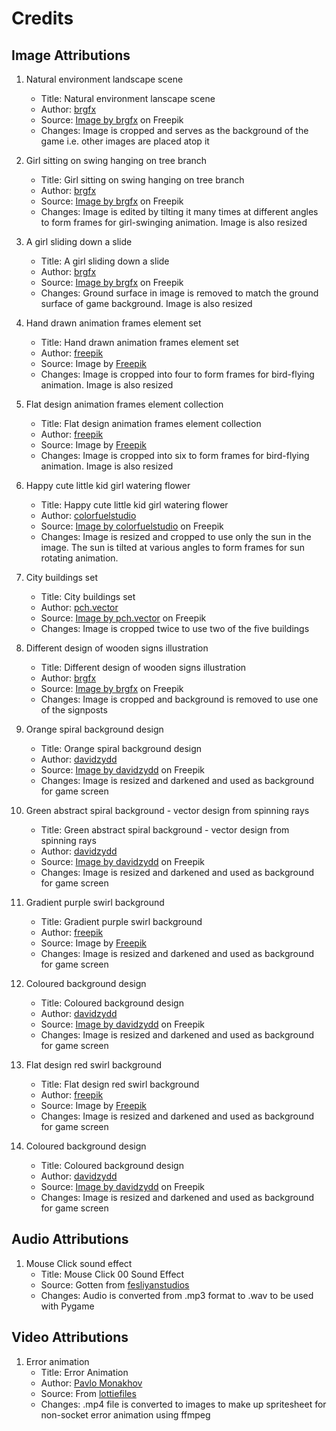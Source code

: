 # Credits

## Image Attributions

1. Natural environment landscape scene
    * Title: Natural environment lanscape scene
    * Author: [brgfx](https://www.freepik.com/author/brgfx)
    * Source: <a href="https://www.freepik.com/free-vector/natural-environment-lanscape-scene_5597221.htm#query=cartoon%20grass&position=6&from_view=keyword">Image by brgfx</a> on Freepik
    * Changes: Image is cropped and serves as the background of the game i.e. other images are placed atop it

2. Girl sitting on swing hanging on tree branch
    * Title: Girl sitting on swing hanging on tree branch
    * Author: [brgfx](https://www.freepik.com/author/brgfx)
    * Source: <a href="https://www.freepik.com/free-vector/girl-sitting-swing-hanging-tree-branch_19796495.htm#query=swing%20cartoon&position=29&from_view=keyword">Image by brgfx</a> on Freepik
    * Changes: Image is edited by tilting it many times at different angles to form frames for girl-swinging animation. Image is also resized

3. A girl sliding down a slide
    * Title: A girl sliding down a slide
    * Author: [brgfx](https://www.freepik.com/author/brgfx)
    * Source: <a href="https://www.freepik.com/free-vector/girl-sliding-down-slide_27175357.htm#query=slide%20cartoon&position=0&from_view=search&track=sph">Image by brgfx</a> on Freepik
    * Changes: Ground surface in image is removed to match the ground surface of game background. Image is also resized

4. Hand drawn animation frames element set
    * Title: Hand drawn animation frames element set
    * Author: [freepik](https://www.freepik.com/author/freepik)
    * Source: Image by <a href="https://www.freepik.com/free-vector/hand-drawn-animation-frames-element-set_32390038.htm#query=bird%20sprite&position=4&from_view=search&track=sph">Freepik</a>
    * Changes: Image is cropped into four to form frames for bird-flying animation. Image is also resized

5. Flat design animation frames element collection
    * Title: Flat design animation frames element collection
    * Author: [freepik](https://www.freepik.com/author/freepik)
    * Source: Image by <a href="https://www.freepik.com/free-vector/flat-design-animation-frames-element-collection_31630031.htm#query=bird%20sprite&position=2&from_view=search&track=sph">Freepik</a>
    * Changes: Image is cropped into six to form frames for bird-flying animation. Image is also resized

6. Happy cute little kid girl watering flower
    * Title: Happy cute little kid girl watering flower
    * Author: [colorfuelstudio](https://www.freepik.com/author/colorfuelstudio)
    * Source: <a href="https://www.freepik.com/free-vector/happy-cute-little-kid-girl-watering-flower_7038073.htm#query=cute%20little%20girl%20watering%20sun%20images&position=4&from_view=search&track=ais">Image by colorfuelstudio</a> on Freepik
    * Changes: Image is resized and cropped to use only the sun in the image. The sun is tilted at various angles to form frames for sun rotating animation.

7. City buildings set
    * Title: City buildings set
    * Author: [pch.vector](https://www.freepik.com/author/pch-vector)
    * Source: <a href="https://www.freepik.com/free-vector/city-buildings-set_8270967.htm#query=cartoon%20buildings&position=27&from_view=keyword">Image by pch.vector</a> on Freepik
    * Changes: Image is cropped twice to use two of the five buildings

8. Different design of wooden signs illustration
   * Title: Different design of wooden signs illustration
   * Author: [brgfx](https://www.freepik.com/author/brgfx)
   * Source: <a href="https://www.freepik.com/free-vector/different-design-wooden-signs-illustration_1164256.htm#query=cartoon%20signpost&position=34&from_view=keyword&track=ais">Image by brgfx</a> on Freepik
   * Changes: Image is cropped and background is removed to use one of the signposts

9. Orange spiral background design
   * Title: Orange spiral background design
   * Author: [davidzydd](https://www.freepik.com/author/davidzydd)
   * Source: <a href="https://www.freepik.com/free-vector/orange-spiral-background-design_1118918.htm#query=spiral%20ray&position=6&from_view=search&track=ais">Image by davidzydd</a> on Freepik
   * Changes: Image is resized and darkened and used as background for game screen

10. Green abstract spiral background - vector design from spinning rays
    * Title: Green abstract spiral background - vector design from spinning rays
    * Author: [davidzydd](https://www.freepik.com/author/davidzydd)
    * Source: <a href="https://www.freepik.com/free-vector/green-abstract-spiral-background-vector-design-from-spinning-rays_1195134.htm#query=spiral%20ray&position=11&from_view=search&track=ais">Image by davidzydd</a> on Freepik
    * Changes: Image is resized and darkened and used as background for game screen

11. Gradient purple swirl background
    * Title: Gradient purple swirl background
    * Author: [freepik](https://www.freepik.com/author/freepik)
    * Source: Image by <a href="https://www.freepik.com/free-vector/gradient-purple-swirl-background_34709906.htm#query=spiral%20ray&position=14&from_view=search&track=ais">Freepik</a>
    * Changes: Image is resized and darkened and used as background for game screen

12. Coloured background design
    * Title: Coloured background design
    * Author: [davidzydd](https://www.freepik.com/author/davidzydd)
    * Source: <a href="https://www.freepik.com/free-vector/coloured-background-design_915343.htm#query=spiral%20ray&position=7&from_view=search&track=ais">Image by davidzydd</a> on Freepik
    * Changes: Image is resized and darkened and used as background for game screen

13. Flat design red swirl background
    * Title: Flat design red swirl background
    * Author: [freepik](https://www.freepik.com/author/freepik)
    * Source: Image by <a href="https://www.freepik.com/free-vector/flat-design-red-swirl-background_33955354.htm#page=2&query=spiral%20ray&position=17&from_view=search&track=ais">Freepik</a>
    * Changes: Image is resized and darkened and used as background for game screen
    
14. Coloured background design
    * Title: Coloured background design
    * Author: [davidzydd](https://www.freepik.com/author/davidzydd)
    * Source: <a href="https://www.freepik.com/free-vector/coloured-background-design_915339.htm#page=2&query=spiral%20ray&position=36&from_view=search&track=ais">Image by davidzydd</a> on Freepik
    * Changes: Image is resized and darkened and used as background for game screen
         
## Audio Attributions
1. Mouse Click sound effect
    * Title: Mouse Click 00 Sound Effect
    * Source: Gotten from [fesliyanstudios](https://www.fesliyanstudios.com/play-mp3/387)
    * Changes: Audio is converted from .mp3 format to .wav to be used with Pygame

## Video Attributions
1. Error animation
    * Title: Error Animation
    * Author: [Pavlo Monakhov](https://lottiefiles.com/pavlo)
    * Source: From [lottiefiles](https://lottiefiles.com/22893-error-animation)
    * Changes: .mp4 file is converted to images to make up spritesheet for non-socket error animation using ffmpeg
